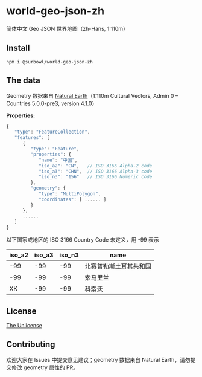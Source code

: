 world-geo-json-zh
===============
简体中文 Geo JSON 世界地图（zh-Hans, 1:110m）

Install
--------
```
npm i @surbowl/world-geo-json-zh
```

The data
--------
Geometry 数据来自 [Natural Earth](https://www.naturalearthdata.com/)（1:110m Cultural Vectors, Admin 0 – Countries 5.0.0-pre3, version 4.1.0）

**Properties:**
```javascript
{
   "type": "FeatureCollection",
   "features": [
      {
         "type": "Feature",
         "properties": {
            "name": "中国",
            "iso_a2": "CN",   // ISO 3166 Alpha-2 code
            "iso_a3": "CHN",  // ISO 3166 Alpha-3 code
            "iso_n3": "156"   // ISO 3166 Numeric code
         },
         "geometry": {
            "type": "MultiPolygon",
            "coordinates": [ ...... ]
         }
      },
      ......
   ]
}
```

以下国家或地区的 ISO 3166 Country Code 未定义，用 -99 表示

|iso_a2|iso_a3|iso_n3|name|
|------|------|------|----|
|-99|-99|-99|北赛普勒斯土耳其共和国|
|-99|-99|-99|索马里兰|
|XK|-99|-99|科索沃|

License
------------
[The Unlicense](https://github.com/Surbowl/world-geo-json-zh/blob/main/LICENSE)

Contributing
------------
欢迎大家在 Issues 中提交意见建议；geometry 数据来自 Natural Earth，请勿提交修改 geometry 属性的 PR。
